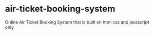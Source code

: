 # air-ticket-booking-system
Online Air Ticket Booking System that is built on html css and javascript only
